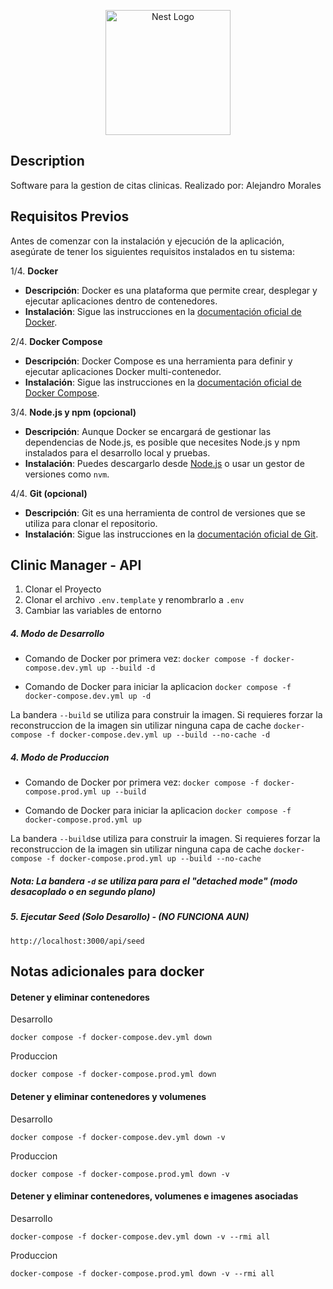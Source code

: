 <p align="center">
  <a href="http://nestjs.com/" target="blank"><img src="https://nestjs.com/img/logo-small.svg" width="200" alt="Nest Logo" /></a>
</p>

[circleci-image]: https://img.shields.io/circleci/build/github/nestjs/nest/master?token=abc123def456
[circleci-url]: https://circleci.com/gh/nestjs/nest


## Description

Software para la gestion de citas clinicas. Realizado por: Alejandro Morales

## Requisitos Previos

Antes de comenzar con la instalación y ejecución de la aplicación, asegúrate de tener los siguientes requisitos instalados en tu sistema:

1/4. **Docker**
   - **Descripción**: Docker es una plataforma que permite crear, desplegar y ejecutar aplicaciones dentro de contenedores.
   - **Instalación**: Sigue las instrucciones en la [documentación oficial de Docker](https://docs.docker.com/get-docker/).

2/4. **Docker Compose**
   - **Descripción**: Docker Compose es una herramienta para definir y ejecutar aplicaciones Docker multi-contenedor.
   - **Instalación**: Sigue las instrucciones en la [documentación oficial de Docker Compose](https://docs.docker.com/compose/install/).

3/4. **Node.js y npm (opcional)**
   - **Descripción**: Aunque Docker se encargará de gestionar las dependencias de Node.js, es posible que necesites Node.js y npm instalados para el desarrollo local y pruebas.
   - **Instalación**: Puedes descargarlo desde [Node.js](https://nodejs.org/) o usar un gestor de versiones como `nvm`.

4/4. **Git (opcional)**
   - **Descripción**: Git es una herramienta de control de versiones que se utiliza para clonar el repositorio.
   - **Instalación**: Sigue las instrucciones en la [documentación oficial de Git](https://git-scm.com/book/en/v2/Getting-Started-Installing-Git).


## Clinic Manager - API

1. Clonar el Proyecto
2. Clonar el archivo ```.env.template``` y renombrarlo a ```.env```
3. Cambiar las variables de entorno

#####  4. Modo de Desarrollo

- Comando de Docker por primera vez:
```docker compose -f docker-compose.dev.yml up --build -d```

- Comando de Docker para iniciar la aplicacion 
```docker compose -f docker-compose.dev.yml up -d  ```

 La bandera ```--build``` se utiliza para construir la imagen. Si requieres forzar la reconstruccion de la imagen sin utilizar ninguna capa de cache 
```docker-compose -f docker-compose.dev.yml up --build --no-cache -d```



#####  4. Modo de Produccion

- Comando de Docker por primera vez:
```docker compose -f docker-compose.prod.yml up --build```

- Comando de Docker para iniciar la aplicacion 
```docker compose -f docker-compose.prod.yml up ```

La bandera ```--build```se utiliza para construir la imagen. Si requieres forzar la reconstruccion de la imagen sin utilizar ninguna capa de cache 
```docker-compose -f docker-compose.prod.yml up --build --no-cache```


##### Nota: La bandera ```-d``` se utiliza para para el "detached mode" (modo desacoplado o en segundo plano)



##### 5. Ejecutar Seed (Solo Desarollo) - (NO FUNCIONA AUN)
```
http://localhost:3000/api/seed
```

## Notas adicionales para docker

#### Detener y eliminar contenedores
Desarrollo
```
docker compose -f docker-compose.dev.yml down 
```
Produccion
```
docker compose -f docker-compose.prod.yml down 
```
#### Detener y eliminar contenedores y volumenes
Desarrollo
```
docker compose -f docker-compose.dev.yml down -v
```
Produccion
```
docker compose -f docker-compose.prod.yml down -v
```

#### Detener y eliminar contenedores, volumenes e imagenes asociadas
Desarrollo
```
docker-compose -f docker-compose.dev.yml down -v --rmi all
```

Produccion
```
docker-compose -f docker-compose.prod.yml down -v --rmi all
```